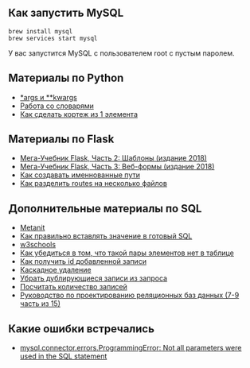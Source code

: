 ## Как запустить MySQL

```shell script
brew install mysql
brew services start mysql
```
У вас запустится MySQL с пользователем root с пустым паролем.

## Материалы по Python

* [*args и **kwargs](https://tproger.ru/translations/python-args-and-kwargs/)
* [Работа со словарями](https://pythonworld.ru/tipy-dannyx-v-python/slovari-dict-funkcii-i-metody-slovarej.html)
* [Как сделать кортеж из 1 элемента](https://stackoverflow.com/questions/12876177/how-to-create-a-tuple-with-only-one-element)

## Материалы по Flask

* [Мега-Учебник Flask, Часть 2: Шаблоны (издание 2018)](https://habr.com/ru/post/346340/)
* [Мега-Учебник Flask, Часть 3: Веб-формы (издание 2018)](https://habr.com/ru/post/346342/)
* [Как создавать именнованные пути](https://stackoverflow.com/questions/24892035/how-can-i-get-the-named-parameters-from-a-url-using-flask)
* [Как разделить routes на несколько файлов](https://stackoverflow.com/questions/42608516/flask-router-from-other-file)


## Дополнительные материалы по SQL

* [Metanit](https://metanit.com/sql/mysql/1.1.php)
* [Как правильно вставлять значение в готовый SQL](https://realpython.com/prevent-python-sql-injection/)
* [w3schools](https://www.w3schools.com/python/python_mysql_getstarted.asp)
* [Как убедиться в том, что такой пары элементов нет в таблице](https://stackoverflow.com/questions/5464131/finding-pairs-that-do-not-exist-in-a-different-table)
* [Как получить id добавленной записи](https://stackoverflow.com/questions/2548493/how-do-i-get-the-id-after-insert-into-mysql-database-with-python)
* [Каскадное удаление](https://www.mysqltutorial.org/mysql-on-delete-cascade/)
* [Убрать дублирующиеся записи из запроса](https://stackoverflow.com/questions/7676110/how-to-remove-duplicates-from-table-using-sql-query)
* [Посчитать количество записей](https://stackoverflow.com/questions/16560539/getting-count-of-records-in-child-table-using-select-statement)
* [Руководство по проектированию реляционных баз данных (7-9 часть из 15)](https://habr.com/ru/post/193380/)

## Какие ошибки встречались

* [mysql.connector.errors.ProgrammingError: Not all parameters were used in the SQL statement](https://stackoverflow.com/questions/20818155/not-all-parameters-were-used-in-the-sql-statement-python-mysql)





